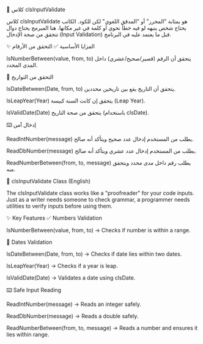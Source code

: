 📘 كلاس clsInputValidate

كلاس clsInputValidate هو بمثابة "المحرر" أو "المدقق اللغوي" لكن للكود.
الكاتب يحتاج شخص ينبهه لو فيه خطأ نحوي أو كلمة في غير مكانها.
هنا المبرمج يحتاج دوال تتحقق من صحة الإدخال (Input Validation) قبل ما يعتمد عليه في البرنامج.

✨ المزايا الأساسية
✅ التحقق من الأرقام

IsNumberBetween(value, from, to)
يتحقق أن الرقم (قصير/صحيح/عشري) داخل المدى المحدد.

📅 التحقق من التواريخ

IsDateBetween(Date, from, to)
يتحقق أن التاريخ يقع بين تاريخين محددين.

IsLeapYear(Year)
يتحقق إن كانت السنة كبيسة (Leap Year).

IsValidDate(Date)
يتحقق من صحة التاريخ (باستخدام clsDate).

⌨️ إدخال آمن

ReadIntNumber(message)
يطلب من المستخدم إدخال عدد صحيح ويتأكد أنه صالح.

ReadDbNumber(message)
يطلب من المستخدم إدخال عدد عشري ويتأكد أنه صالح.

ReadNumberBetween(from, to, message)
يطلب رقم داخل مدى محدد ويتحقق منه.

📘 clsInputValidate Class (English)

The clsInputValidate class works like a "proofreader" for your code inputs.
Just as a writer needs someone to check grammar, a programmer needs utilities to verify inputs before using them.

✨ Key Features
✅ Numbers Validation

IsNumberBetween(value, from, to) → Checks if number is within a range.

📅 Dates Validation

IsDateBetween(Date, from, to) → Checks if date lies within two dates.

IsLeapYear(Year) → Checks if a year is leap.

IsValidDate(Date) → Validates a date using clsDate.

⌨️ Safe Input Reading

ReadIntNumber(message) → Reads an integer safely.

ReadDbNumber(message) → Reads a double safely.

ReadNumberBetween(from, to, message) → Reads a number and ensures it lies within range.
